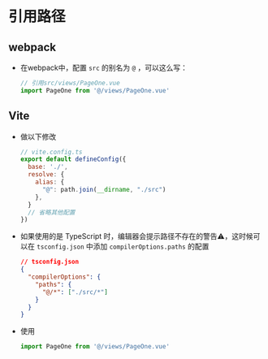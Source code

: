 # 引用路径

## webpack

+ 在webpack中，配置 `src` 的别名为 `@` ，可以这么写：

  ```js
  // 引用src/views/PageOne.vue
  import PageOne from '@/views/PageOne.vue'
  ```

## Vite

+ 做以下修改

  ```js
  // vite.config.ts
  export default defineConfig({
    base: './',
    resolve: {
      alias: {
        "@": path.join(__dirname, "./src")
      },
    }
    // 省略其他配置
  })
  ```

+ 如果使用的是 TypeScript 时，编辑器会提示路径不存在的警告⚠️，这时候可以在 `tsconfig.json` 中添加 `compilerOptions.paths` 的配置

  ```json
  // tsconfig.json
  {
    "compilerOptions": {
      "paths": {
        "@/*": ["./src/*"]
      }
    }
  }
  ```

+ 使用

  ```js
  import PageOne from '@/views/PageOne.vue'
  ```
